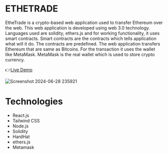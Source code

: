 # ETHETRADE

EtheTrade is a crypto-based web application used to transfer Ethereum over the web. 
This web application is developed using web 3.0 technology. Languages used are solidity, ethers.js
and for working functionality, it uses smart contracts. Smart contracts are the contracts which 
tells application what will it do. The contracts are predefined.
The web application transfers Ethereum that are same as Bitcoins. For the transaction it uses the wallet 
like MetaMask. MetaMask is the real wallet which is used to store crypto currency.

👉<a href="https://dulcet-gumption-c97ca7.netlify.app/" target="blank">Live Demo</a> 

![Screenshot 2024-06-28 235921](https://github.com/malharchauhan7/ETHETRADE/assets/72789303/a185f308-b306-45ec-b855-cce28c56918e)

# Technologies 
- React.js
- Tailwind CSS
- Node.js
- Solidity 
- HardHat
- ethers.js
- Metamask
